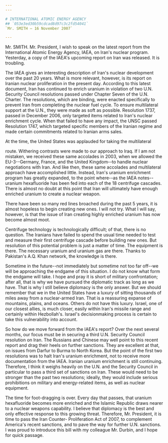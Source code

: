 ```yaml
---
---

# INTERNATIONAL ATOMIC ENERGY AGENCY
## `053e3ed30b59cdcad8d97c3c2fd54041`
`Mr. SMITH — 16 November 2007`

---
```



Mr. SMITH. Mr. President, I wish to speak on the latest report from 
the International Atomic Energy Agency, IAEA, on Iran's nuclear 
program. Yesterday, a copy of the IAEA's upcoming report on Iran was 
released. It is troubling.

The IAEA gives an interesting description of Iran's nuclear 
development over the past 20 years. What is more relevant, however, is 
its report on Iranian nuclear proliferation in the present day. 
According to this latest document, Iran has continued to enrich uranium 
in violation of two U.N. Security Council resolutions passed under 
Chapter Seven of the U.N. Charter. The resolutions, which are binding, 
were enacted specifically to prevent Iran from completing the nuclear 
fuel cycle. To ensure multilateral support at the U.N., they were made 
as soft as possible. Resolution 1737, passed in December 2006, only 
targeted items related to Iran's nuclear enrichment cycle. When that 
failed to have any impact, the UNSC passed Resolution 1747, which 
targeted specific members of the Iranian regime and made certain 
commitments related to Iranian arms sales.

At the time, the United States was applauded for taking the 
multilateral


route. Withering contrasts were made to our approach to Iraq. If I am 
not mistaken, we received these same accolades in 2003, when we allowed 
the EU-3--Germany, France, and the United Kingdom--to handle nuclear 
negotiations with Iran. And like then, these same accolades and 
multilateral approach have accomplished little. Instead, Iran's uranium 
enrichment program has greatly expanded, to the point where--as the 
IAEA notes--uranium hexafluoride has been fed into each of the 18 
centrifuge cascades. There is almost no doubt at this point that Iran 
will ultimately have enough enriched uranium to create a nuclear 
weapon.

There have been so many red lines broached during the past 5 years, 
it is almost hopeless to begin creating new ones. I will not try. What 
I will say, however, is that the issue of Iran creating highly enriched 
uranium has now become almost moot.

Centrifuge technology is technologically difficult; of that, there is 
no question. The Iranians have failed to spend the usual time needed to 
test and measure their first centrifuge cascade before building new 
ones. But resolution of this potential problem is just a matter of 
time. The equipment is there. The necessary uranium and uranium gas are 
there. Thanks to Pakistan's A.Q. Khan network, the knowledge is there.

Sometime in the future--not immediately but sometime not too far 
off--we will be approaching the endgame of this situation. I do not 
know what form the endgame will take. I hope and pray it is short of 
military confrontation; after all, that is why we have pursued the 
diplomatic track as long as we have. That is why I still believe 
diplomacy is the only answer. But we should remember that we in the 
United States have a luxury of sitting thousands of miles away from a 
nuclear-armed Iran. That is a reassuring expanse of mountains, plains, 
and oceans. Others do not have this luxury. Israel, one of our closest 
allies, is much closer, easily within Iran's missile range and 
certainly within Hezbollah's. Israel's decisionmaking process is 
certain to take this vulnerability into account.

So how do we move forward from the IAEA's report? Over the next 
several months, our focus must be in securing a third U.N. Security 
Council resolution on Iran. The Russians and Chinese may well point to 
this recent report and drag their heels on further sanctions. They are 
excellent at that, on issues from Darfur to Burma to North Korea. But 
the point of the first two resolutions was to halt Iran's uranium 
enrichment, not to receive more documentation from the IAEA. Iranian 
uranium enrichment is still continuing. Therefore, I think it weighs 
heavily on the U.N. and the Security Council in particular to pass a 
third set of sanctions on Iran. These would need to be stronger than 
the past two resolutions; ideally, they would include serious 
prohibitions on military and energy-related items, as well as nuclear 
equipment.

The time for foot-dragging is over. Every day that passes, that 
uranium hexafluoride becomes more enriched and the Islamic Republic 
draws nearer to a nuclear weapons capability. I believe that diplomacy 
is the best and only effective response to this growing threat. 
Therefore, Mr. President, it is time to pass the Iran Counter-
Proliferation Act of 2007, to complement America's recent sanctions, 
and to pave the way for further U.N. sanctions. I was proud to 
introduce this bill with my colleague Mr. Durbin, and I hope for quick 
passage.
